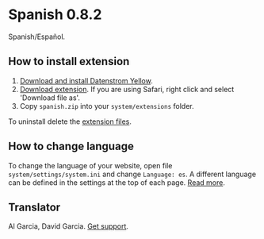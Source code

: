 Spanish 0.8.2
=============
Spanish/Español.

## How to install extension

1. [Download and install Datenstrom Yellow](https://github.com/datenstrom/yellow/).
2. [Download extension](https://github.com/datenstrom/yellow-extensions/raw/master/zip/spanish.zip). If you are using Safari, right click and select 'Download file as'.
3. Copy `spanish.zip` into your `system/extensions` folder.

To uninstall delete the [extension files](extension.ini).

## How to change language

To change the language of your website, open file `system/settings/system.ini` and change `Language: es`. A different language can be defined in the settings at the top of each page. [Read more](https://developers.datenstrom.se/help/adjusting-system#system-settings).

## Translator

Al Garcia, David Garcia. [Get support](https://developers.datenstrom.se/help/support).
